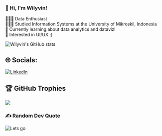 <!-- Level 1: Simple bio and stats -->

### 👋 Hi, I'm Wilyvin!

👨🏻‍💻 Data Enthusiast<br/>
👨🏻‍🎓 Studied Information Systems at the University of Mikroskil, Indonesia<br/>
💭 Currently learning about data analytics and dataviz!<br/>
🎨 Interested in UI/UX ;)<br/>

<!-- Github stats from https://github.com/anuraghazra/github-readme-stats -->
![Wilyvin's GitHub stats](https://github-readme-stats.vercel.app/api?username=wilyvintanvee&show_icons=true&theme=transparent)

## 🌐 Socials:
[![LinkedIn](https://img.shields.io/badge/LinkedIn-%230077B5.svg?logo=linkedin&logoColor=white)](https://linkedin.com/in/https://www.linkedin.com/in/wilyvintanvee/) 

## 🏆 GitHub Trophies
![](https://github-profile-trophy.vercel.app/?username=wilyvintanvee&theme=holi&no-frame=false&no-bg=true&margin-w=4)

### ✍️ Random Dev Quote
![Lets go](https://quotes-github-readme.vercel.app/api?type=horizontal&theme=radical)
<!-- Proudly created with GPRM ( https://gprm.itsvg.in ) -->

